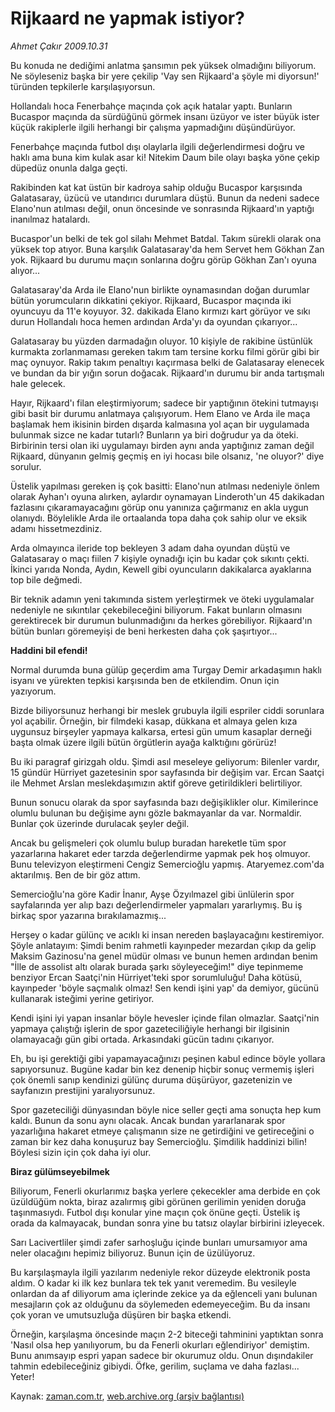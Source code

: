 # Rijkaard ne yapmak istiyor?

*Ahmet Çakır 2009.10.31*

<tr><td class="metin" colspan="2" style="padding-top: 20px; padding-left: 5px; ">Bu konuda ne dediğimi anlatma şansımın pek yüksek olmadığını biliyorum. Ne söyleseniz başka bir yere çekilip 'Vay sen Rijkaard'a şöyle mi diyorsun!' türünden tepkilerle karşılaşıyorsun.</td></tr><tr><td class="metin" colspan="2" style="padding-top: 20px; padding-left: 5px; "><p> Hollandalı hoca Fenerbahçe maçında çok açık hatalar yaptı. Bunların Bucaspor maçında da sürdüğünü görmek insanı üzüyor ve ister büyük ister küçük rakiplerle ilgili herhangi bir çalışma yapmadığını düşündürüyor.
<p> Fenerbahçe maçında futbol dışı olaylarla ilgili değerlendirmesi doğru ve haklı ama buna kim kulak asar ki! Nitekim Daum bile olayı başka yöne çekip düpedüz onunla dalga geçti.
<p> Rakibinden kat kat üstün bir kadroya sahip olduğu Bucaspor karşısında Galatasaray, üzücü ve utandırıcı durumlara düştü. Bunun da nedeni sadece Elano'nun atılması değil, onun öncesinde ve sonrasında Rijkaard'ın yaptığı inanılmaz hatalardı.
<p> Bucaspor'un belki de tek gol silahı Mehmet Batdal. Takım sürekli olarak ona yüksek top atıyor. Buna karşılık Galatasaray'da hem Servet hem Gökhan Zan yok. Rijkaard bu durumu maçın sonlarına doğru görüp Gökhan Zan'ı oyuna alıyor...
<p> Galatasaray'da Arda ile Elano'nun birlikte oynamasından doğan durumlar bütün yorumcuların dikkatini çekiyor. Rijkaard, Bucaspor maçında iki oyuncuyu da 11'e koyuyor. 32. dakikada Elano kırmızı kart görüyor ve sıkı durun Hollandalı hoca hemen ardından Arda'yı da oyundan çıkarıyor...
<p> Galatasaray bu yüzden darmadağın oluyor. 10 kişiyle de rakibine üstünlük kurmakta zorlanmaması gereken takım tam tersine korku filmi görür gibi bir maç oynuyor. Rakip takım penaltıyı kaçırmasa belki de Galatasaray elenecek ve bundan da bir yığın sorun doğacak. Rijkaard'ın durumu bir anda tartışmalı hale gelecek.
<p> Hayır, Rijkaard'ı filan eleştirmiyorum; sadece bir yaptığının ötekini tutmayışı gibi basit bir durumu anlatmaya çalışıyorum. Hem Elano ve Arda ile maça başlamak hem ikisinin birden dışarda kalmasına yol açan bir uygulamada bulunmak sizce ne kadar tutarlı? Bunların ya biri doğrudur ya da öteki. Birbirinin tersi olan iki uygulamayı birden aynı anda yaptığınız zaman değil Rijkaard, dünyanın gelmiş geçmiş en iyi hocası bile olsanız, 'ne oluyor?' diye sorulur.
<p> Üstelik yapılması gereken iş çok basitti: Elano'nun atılması nedeniyle önlem olarak Ayhan'ı oyuna alırken, aylardır oynamayan Linderoth'un 45 dakikadan fazlasını çıkaramayacağını görüp onu yanınıza çağırmanız en akla uygun olanıydı. Böylelikle Arda ile ortaalanda topa daha çok sahip olur ve eksik adamı hissetmezdiniz.
<p> Arda olmayınca ileride top bekleyen 3 adam daha oyundan düştü ve Galatasaray o maçı fiilen 7 kişiyle oynadığı için bu kadar çok sıkıntı çekti. İkinci yarıda Nonda, Aydın, Kewell gibi oyuncuların dakikalarca ayaklarına top bile değmedi.
<p> Bir teknik adamın yeni takımında sistem yerleştirmek ve öteki uygulamalar nedeniyle ne sıkıntılar çekebileceğini biliyorum. Fakat bunların olmasını gerektirecek bir durumun bulunmadığını da herkes görebiliyor. Rijkaard'ın bütün bunları göremeyişi de beni herkesten daha çok şaşırtıyor...
<p><b>Haddini bil efendi!</b>
<p>Normal durumda buna gülüp geçerdim ama Turgay Demir arkadaşımın haklı isyanı ve yürekten tepkisi karşısında ben de etkilendim. Onun için yazıyorum.
<p> Bizde biliyorsunuz herhangi bir meslek grubuyla ilgili espriler ciddi sorunlara yol açabilir. Örneğin, bir filmdeki kasap, dükkana et almaya gelen kıza uygunsuz birşeyler yapmaya kalkarsa, ertesi gün umum kasaplar derneği başta olmak üzere ilgili bütün örgütlerin ayağa kalktığını görürüz!
<p> Bu iki paragraf girizgah oldu. Şimdi asıl meseleye geliyorum: Bilenler vardır, 15 gündür Hürriyet gazetesinin spor sayfasında bir değişim var. Ercan Saatçi ile Mehmet Arslan meslekdaşımızın aktif göreve getirildikleri belirtiliyor.
<p> Bunun sonucu olarak da spor sayfasında bazı değişiklikler olur. Kimilerince olumlu bulunan bu değişime aynı gözle bakmayanlar da var. Normaldir. Bunlar çok üzerinde durulacak şeyler değil.
<p> Ancak bu gelişmeleri çok olumlu bulup buradan hareketle tüm spor yazarlarına hakaret eder tarzda değerlendirme yapmak pek hoş olmuyor. Bunu televizyon eleştirmeni Cengiz Semercioğlu yapmış. Ataryemez.com'da aktarılmış. Ben de bir göz attım.
<p> Semercioğlu'na göre Kadir İnanır, Ayşe Özyılmazel gibi ünlülerin spor sayfalarında yer alıp bazı değerlendirmeler yapmaları yararlıymış. Bu iş birkaç spor yazarına bırakılamazmış...
<p> Herşey o kadar gülünç ve acıklı ki insan nereden başlayacağını kestiremiyor. Şöyle anlatayım: Şimdi benim rahmetli kayınpeder mezardan çıkıp da gelip Maksim Gazinosu'na genel müdür olması ve bunun hemen ardından benim "İlle de assolist altı olarak burada şarkı söyleyeceğim!" diye tepinmeme benziyor Ercan Saatçi'nin Hürriyet'teki spor sorumluluğu! Daha kötüsü, kayınpeder 'böyle saçmalık olmaz! Sen kendi işini yap' da demiyor, gücünü kullanarak isteğimi yerine getiriyor.
<p> Kendi işini iyi yapan insanlar böyle hevesler içinde filan olmazlar. Saatçi'nin yapmaya çalıştığı işlerin de spor gazeteciliğiyle herhangi bir ilgisinin olamayacağı gün gibi ortada. Arkasındaki gücün tadını çıkarıyor.
<p> Eh, bu işi gerektiği gibi yapamayacağınızı peşinen kabul edince böyle yollara sapıyorsunuz. Bugüne kadar bin kez denenip hiçbir sonuç vermemiş işleri çok önemli sanıp kendinizi gülünç duruma düşürüyor, gazetenizin ve sayfanızın prestijini yaralıyorsunuz.
<p> Spor gazeteciliği dünyasından böyle nice seller geçti ama sonuçta hep kum kaldı. Bunun da sonu aynı olacak. Ancak bundan yararlanarak spor yazarlığına hakaret etmeye çalışmanın size ne getirdiğini ve getireceğini o zaman bir kez daha konuşuruz bay Semercioğlu. Şimdilik haddinizi bilin! Böylesi sizin için çok daha iyi olur.
<p><b>Biraz gülümseyebilmek</b>
<p>Biliyorum, Fenerli okurlarımız başka yerlere çekecekler ama derbide en çok üzüldüğüm nokta, biraz azalırmış gibi görünen gerilimin yeniden doruğa taşınmasıydı. Futbol dışı konular yine maçın çok önüne geçti. Üstelik iş orada da kalmayacak, bundan sonra yine bu tatsız olaylar birbirini izleyecek.
<p> Sarı Lacivertliler şimdi zafer sarhoşluğu içinde bunları umursamıyor ama neler olacağını hepimiz biliyoruz. Bunun için de üzülüyoruz.
<p> Bu karşılaşmayla ilgili yazılarım nedeniyle rekor düzeyde elektronik posta aldım. O kadar ki ilk kez bunlara tek tek yanıt veremedim. Bu vesileyle onlardan da af diliyorum ama içlerinde zekice ya da eğlenceli yanı bulunan mesajların çok az olduğunu da söylemeden edemeyeceğim. Bu da insanı çok yoran ve umutsuzluğa düşüren bir başka etkendi.
<p> Örneğin, karşılaşma öncesinde maçın 2-2 biteceği tahminini yaptıktan sonra 'Nasıl olsa hep yanılıyorum, bu da Fenerli okurları eğlendiriyor' demiştim. Bunu anımsayıp espri yapan sadece bir okurumuz oldu. Onun dışındakiler tahmin edebileceğiniz gibiydi. Öfke, gerilim, suçlama ve daha fazlası... Yeter!<br/></p></p></p></p></p></p></p></p></p></p></p></p></p></p></p></p></p></p></p></p></p></p></p></p></p></p></td></tr>

Kaynak: [zaman.com.tr](http://zaman.com.tr/yazar.do?yazino=909971), [web.archive.org (arşiv bağlantısı)](http://web.archive.org/web/20091114055819/http://www.zaman.com.tr:80/yazar.do?yazino=909971)
